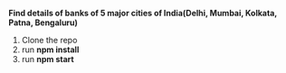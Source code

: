 **Find details of banks of 5 major cities of India(Delhi, Mumbai, Kolkata, Patna, Bengaluru)**

1. Clone the repo
2. run **npm install**
3. run **npm start**
